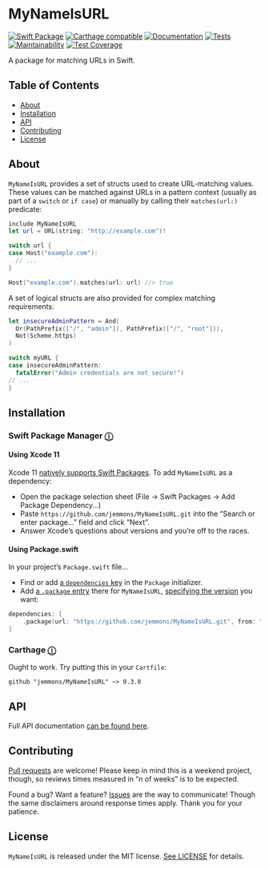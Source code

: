 # MyNameIsURL

[![Swift Package](https://skia.net/public/spm.svg)](https://github.com/Apple/swift-package-manager)
[![Carthage compatible](https://skia.net/public/carthage.svg)](https://github.com/Carthage/Carthage)
[![Documentation](https://jemmons.github.io/MyNameIsURL/badge.svg)](https://jemmons.github.io/MyNameIsURL/)
[![Tests](https://github.com/jemmons/MyNameIsURL/workflows/master/badge.svg)](https://github.com/jemmons/MyNameIsURL/actions?query=workflow%3A%22master%22)
[![Maintainability](https://api.codeclimate.com/v1/badges/d642e8c25cf64ae74b27/maintainability)](https://codeclimate.com/github/jemmons/MyNameIsURL/maintainability)
[![Test Coverage](https://api.codeclimate.com/v1/badges/d642e8c25cf64ae74b27/test_coverage)](https://codeclimate.com/github/jemmons/MyNameIsURL/test_coverage)

A package for matching URLs in Swift.

## Table of Contents
* [About](#about)
* [Installation](#installation)
* [API](#api)
* [Contributing](#contributing)
* [License](#license)

## About

`MyNameIsURL` provides a set of structs used to create URL-matching values. These values can be matched against URLs in a pattern context (usually as part of a `switch` or `if case`) or manually by calling their `matches(url:)` predicate:

```swift
include MyNameIsURL
let url = URL(string: "http://example.com")!

switch url {
case Host("example.com"):
  // ...
}

Host("example.com").matches(url: url) //> true
```

A set of logical structs are also provided for complex matching requirements:

```swift
let insecureAdminPattern = And(
  Or(PathPrefix(["/", "admin"]), PathPrefix(["/", "root"])),
  Not(Scheme.https)
)

switch myURL {
case insecureAdminPattern:
  fatalError("Admin credentials are not secure!")
// ...
}
```

## Installation
### Swift Package Manager <a href="https://swift.org/package-manager">ⓘ</a>

#### Using Xcode 11
Xcode 11 [natively supports Swift Packages](https://developer.apple.com/videos/play/wwdc2019/408/). To add `MyNameIsURL` as a dependency:

* Open the package selection sheet (File → Swift Packages → Add Package Dependency…)
* Paste `https://github.com/jemmons/MyNameIsURL.git` into the “Search or enter package…” field and click “Next”. 
* Answer Xcode’s questions about versions and you’re off to the races.

#### Using Package.swift
In your project’s `Package.swift` file… 

* Find or add [a `dependencies` key](https://github.com/apple/swift-package-manager/blob/master/Documentation/Usage.md#define-dependencies) in the `Package` initializer.
* Add [a `.package` entry](https://github.com/apple/swift-package-manager/blob/master/Documentation/PackageDescription.md#package-dependency) there for `MyNameIsURL`, [specifying the version](https://github.com/apple/swift-package-manager/blob/master/Documentation/PackageDescription.md#package-dependency-requirement) you want:

```swift
dependencies: [
    .package(url: "https://github.com/jemmons/MyNameIsURL.git", from: "0.3.0")
]
```

### Carthage <a href="https://github.com/Carthage/Carthage">ⓘ</a>
Ought to work. Try putting this in your `Cartfile`:

```
github "jemmons/MyNameIsURL" ~> 0.3.0
```


## API
Full API documentation [can be found here](https://jemmons.github.io/MyNameIsURL/).

## Contributing
[Pull requests](https://github.com/jemmons/MyNameIsURL/pulls) are welcome! Please keep in mind this is a weekend project, though, so reviews times measured in “*n* of weeks” is to be expected.

Found a bug? Want a feature? [Issues](https://github.com/jemmons/MyNameIsURL/issues) are the way to communicate! Though the same disclaimers around response times apply. Thank you for your patience.

## License
`MyNameIsURL` is released under the MIT license. [See LICENSE](https://github.com/jemmons/MyNameIsURL/blob/master/LICENSE) for details.
